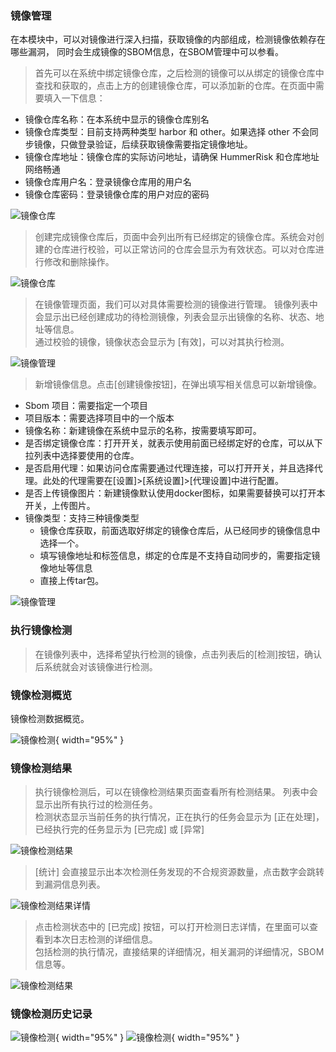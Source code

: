 ### 镜像管理

在本模块中，可以对镜像进行深入扫描，获取镜像的内部组成，检测镜像依赖存在哪些漏洞，
同时会生成镜像的SBOM信息，在SBOM管理中可以参看。

> 首先可以在系统中绑定镜像仓库，之后检测的镜像可以从绑定的镜像仓库中查找和获取的，点击上方的创建镜像仓库，可以添加新的仓库。在页面中需要填入一下信息：  
* 镜像仓库名称：在本系统中显示的镜像仓库别名  
* 镜像仓库类型：目前支持两种类型 harbor 和 other。如果选择 other 不会同步镜像，只做登录验证，后续获取镜像需要指定镜像地址。
* 镜像仓库地址：镜像仓库的实际访问地址，请确保 HummerRisk 和仓库地址网络畅通  
* 镜像仓库用户名：登录镜像仓库用的用户名  
* 镜像仓库密码：登录镜像仓库的用户对应的密码

![镜像仓库](../img/user/add_imagerepo.jpg)

> 创建完成镜像仓库后，页面中会列出所有已经绑定的镜像仓库。系统会对创建的仓库进行校验，可以正常访问的仓库会显示为有效状态。可以对仓库进行修改和删除操作。

![镜像仓库](../img/user/image_repo.png)

> 在镜像管理页面，我们可以对具体需要检测的镜像进行管理。
> 镜像列表中会显示出已经创建成功的待检测镜像，列表会显示出镜像的名称、状态、地址等信息。   
> 通过校验的镜像，镜像状态会显示为 [有效]，可以对其执行检测。

![镜像管理](../img/user/image.png)

> 新增镜像信息。点击[创建镜像按钮]，在弹出填写相关信息可以新增镜像。

* Sbom 项目：需要指定一个项目
* 项目版本：需要选择项目中的一个版本
* 镜像名称：新建镜像在系统中显示的名称，按需要填写即可。
* 是否绑定镜像仓库：打开开关，就表示使用前面已经绑定好的仓库，可以从下拉列表中选择要使用的仓库。
* 是否启用代理：如果访问仓库需要通过代理连接，可以打开开关，并且选择代理。此处的代理需要在[设置]>[系统设置]>[代理设置]中进行配置。
* 是否上传镜像图片：新建镜像默认使用docker图标，如果需要替换可以打开本开关，上传图片。
* 镜像类型：支持三种镜像类型
  * 镜像仓库获取，前面选取好绑定的镜像仓库后，从已经同步的镜像信息中选择一个。
  * 填写镜像地址和标签信息，绑定的仓库是不支持自动同步的，需要指定镜像地址等信息
  * 直接上传tar包。

![镜像管理](../img/user/add_image.jpg)

### 执行镜像检测
> 在镜像列表中，选择希望执行检测的镜像，点击列表后的[检测]按钮，确认后系统就会对该镜像进行检测。

### 镜像检测概览

镜像检测数据概览。

![镜像检测](../img/release/0.4.0/image.png){ width="95%" }

### 镜像检测结果

>执行镜像检测后，可以在镜像检测结果页面查看所有检测结果。
> 列表中会显示出所有执行过的检测任务。   
> 检测状态显示当前任务的执行情况，正在执行的任务会显示为 [正在处理]，已经执行完的任务显示为 [已完成] 或 [异常]   

![镜像检测结果](../img/user/image_result.png)

> [统计] 会直接显示出本次检测任务发现的不合规资源数量，点击数字会跳转到漏洞信息列表。

![镜像检测结果详情](../img/user/image_scan_detail.jpg)

> 点击检测状态中的 [已完成] 按钮，可以打开检测日志详情，在里面可以查看到本次日志检测的详细信息。  
> 包括检测的执行情况，直接结果的详细情况，相关漏洞的详细情况，SBOM 信息等。

![镜像检测结果](../img/user/image_log.jpg)

### 镜像检测历史记录

![镜像检测](../img/release/0.4.0/image3.png){ width="95%" }
![镜像检测](../img/release/0.4.0/image4.png){ width="95%" }
